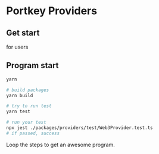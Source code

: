 # Portkey Providers

## Get start

for users

## Program start

```bash
yarn

# build packages
yarn build

# try to run test
yarn test
```

```bash
# run your test
npx jest ./packages/providers/test/Web3Provider.test.ts
# if passed, success
```

Loop the steps to get an awesome program.